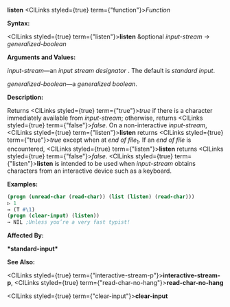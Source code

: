 **listen** <ClLinks styled={true} term={"function"}><i>Function</i></ClLinks> 



**Syntax:** 



<ClLinks styled={true} term={"listen"}><b>listen</b></ClLinks> &amp;optional *input-stream → generalized-boolean* 



**Arguments and Values:** 



*input-stream*—an *input stream designator* . The default is *standard input*. 



*generalized-boolean*—a *generalized boolean*. 



**Description:** 



Returns <ClLinks styled={true} term={"true"}><i>true</i></ClLinks> if there is a character immediately available from *input-stream*; otherwise, returns <ClLinks styled={true} term={"false"}><i>false</i></ClLinks>. On a non-interactive *input-stream*, <ClLinks styled={true} term={"listen"}><b>listen</b></ClLinks> returns <ClLinks styled={true} term={"true"}><i>true</i></ClLinks> except when at *end of file*<sub>1</sub>. If an *end of file* is encountered, <ClLinks styled={true} term={"listen"}><b>listen</b></ClLinks> returns <ClLinks styled={true} term={"false"}><i>false</i></ClLinks>. <ClLinks styled={true} term={"listen"}><b>listen</b></ClLinks> is intended to be used when *input-stream* obtains characters from an interactive device such as a keyboard. 



**Examples:**
```lisp
(progn (unread-char (read-char)) (list (listen) (read-char))) 
▷ 1 
→ (T #\1) 
(progn (clear-input) (listen)) 
→ NIL ;Unless you’re a very fast typist! 
```
**Affected By:** 



**\*standard-input\*** 



**See Also:** 



<ClLinks styled={true} term={"interactive-stream-p"}><b>interactive-stream-p</b></ClLinks>, <ClLinks styled={true} term={"read-char-no-hang"}><b>read-char-no-hang</b></ClLinks> 







 



 



<ClLinks styled={true} term={"clear-input"}><b>clear-input</b></ClLinks> 



